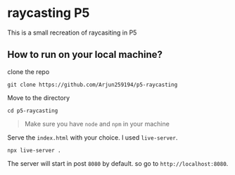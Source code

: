 # raycasting P5

This is a small recreation of raycasiting in P5

## How to run on your local machine?

clone the repo
```
git clone https://github.com/Arjun259194/p5-raycasting
```
Move to the directory
```
cd p5-raycasting
```

> Make sure you have `node` and `npm` in your machine

Serve the `index.html` with your choice. I used `live-server`.
```
npx live-server .
```

The server will start in post `8080` by default. so go to `http://localhost:8080`.
